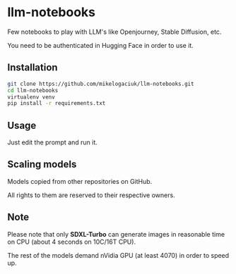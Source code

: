 # llm-notebooks

Few notebooks to play with LLM's like Openjourney, Stable Diffusion, etc.

You need to be authenticated in Hugging Face in order to use it.

## Installation

```bash
git clone https://github.com/mikelogaciuk/llm-notebooks.git
cd llm-notebooks
virtualenv venv
pip install -r requirements.txt
```

## Usage

Just edit the prompt and run it.

## Scaling models
Models copied from other repositories on GitHub.

All rights to them are reserved to their respective owners.

## Note

Please note that only **SDXL-Turbo** can generate images in reasonable time on CPU (about 4 seconds on 10C/16T CPU).

The rest of the models demand nVidia GPU (at least 4070) in order to speed up.